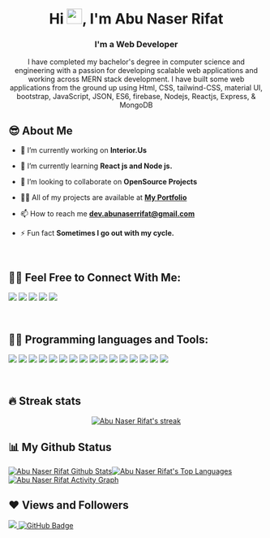 <!-- <p align="center"><a href="https://abunaserrifat.xyz/"><img width="250px" height="250px" src="" height="175px"/></a></p> -->

<h1 align="center">Hi <img src="https://raw.githubusercontent.com/MartinHeinz/MartinHeinz/master/wave.gif" width="30px">, I'm Abu Naser Rifat</h1>
<h3 align="center">I'm a Web Developer</h3>
<p align="center">I have completed my bachelor's degree in computer science and engineering with a passion for developing scalable web applications and working across MERN stack development. I have built some web applications from the ground up using Html, CSS, tailwind-CSS, material UI, bootstrap, JavaScript, JSON, ES6, firebase, Nodejs, Reactjs, Express, & MongoDB</p>

## 😎 About Me

- 🔭 I’m currently working on **Interior.Us**

- 🌱 I’m currently learning **React js and Node js.**

- 👯 I’m looking to collaborate on **OpenSource Projects**

- 👨‍💻 All of my projects are available at **[My Portfolio](https://www.abunaserrifat.xyz)**

- 📫 How to reach me **dev.abunaserrifat@gmail.com**

- ⚡ Fun fact **Sometimes I go out with my cycle.**

<br/>

## 🙋‍♂️ Feel Free to Connect With Me:

[<img src="https://img.shields.io/website?label=WEBISTE&style=for-the-badge&up_color=yellow&up_message=VISIT&url=https%3A%2F%2Fneeraj2002.github.io%2F"/>](https://www.abunaserrifat.xyz)
[<img src="https://img.shields.io/badge/Facebook-1877F2?style=for-the-badge&logo=facebook&logoColor=white" />](https://www.facebook.com/rifat971/)
[<img src="https://img.shields.io/badge/LinkedIn-0077B5?style=for-the-badge&logo=linkedin&logoColor=white" />](https://www.linkedin.com/in/rifat971/)
[<img src="https://img.shields.io/badge/Gmail-D14836?style=for-the-badge&logo=gmail&logoColor=white" />](mailto:dev.abunaserrifat@gmail.com)
[<img src="https://img.shields.io/badge/-Twitter-1DA1F2?style=for-the-badge&logo=twitter&logoColor=white" />](https://twitter.com/RifatNaser)

<br/>

## 👨‍💻 Programming languages and Tools:

<img src="https://img.shields.io/badge/HTML5-E34F26?style=for-the-badge&logo=html5&logoColor=white" /> <img src="https://img.shields.io/badge/CSS3-1572B6?style=for-the-badge&logo=css3&logoColor=white" /> <img src="https://img.shields.io/badge/Bootstrap-563D7C?style=for-the-badge&logo=bootstrap&logoColor=white" /> <img src="https://img.shields.io/badge/Tailwind_CSS-38B2AC?style=for-the-badge&logo=tailwind-css&logoColor=white" /> <img src="https://img.shields.io/badge/JavaScript-323330?style=for-the-badge&logo=javascript&logoColor=F7DF1E" />
<img src="https://img.shields.io/badge/TypeScript-007ACC?style=for-the-badge&logo=typescript&logoColor=white" /> <img src="https://img.shields.io/badge/React-20232A?style=for-the-badge&logo=react&logoColor=61DAFB" /> <img src="https://img.shields.io/badge/Material--UI-0081CB?style=for-the-badge&logo=material-ui&logoColor=white" /> <img src="https://img.shields.io/badge/React_Router-CA4245?style=for-the-badge&logo=react-router&logoColor=white" /> <img src="https://img.shields.io/badge/firebase-ffca28?style=for-the-badge&logo=firebase&logoColor=black" />
<img src="https://img.shields.io/badge/Node.js-339933?style=for-the-badge&logo=nodedotjs&logoColor=white" /> <img src="https://img.shields.io/badge/Express.js-000000?style=for-the-badge&logo=express&logoColor=white" /> <img src="https://img.shields.io/badge/MongoDB-4EA94B?style=for-the-badge&logo=mongodb&logoColor=white" /> <img src="https://img.shields.io/badge/Heroku-430098?style=for-the-badge&logo=heroku&logoColor=white" /> <img src="https://img.shields.io/badge/Visual_Studio_Code-5C2D91?style=for-the-badge&logo=visual%20studio&logoColor=white" /> <img src="https://img.shields.io/badge/Git-F05032?style=for-the-badge&logo=git&logoColor=white" />

<br/>


## 🔥 Streak stats

<p align="center">
<a href="https://github.com/Naser-Rifat/github-readme-streak-stats">
  <img title="🔥 Get streak stats for your profile at git.io/streak-stats" alt="Abu Naser Rifat's streak" src="https://github-readme-streak-stats.herokuapp.com/?user=Naser-Rifat&theme=black-ice&hide_border=true&stroke=0000&background=060A0CD0"/>
</a>
</p>

## 📊 My Github Status

<a href="https://github.com/Naser-Rifat/github-readme-stats"><img alt="Abu Naser Rifat Github Stats" src="https://github-readme-stats.vercel.app/api?username=Naser-Rifat&show_icons=true&count_private=true&theme=react&hide_border=true&bg_color=0D1117" /></a><a href="https://github.com/Naser-Rifat/github-readme-stats"><img alt="Abu Naser Rifat's Top Languages" src="https://github-readme-stats.vercel.app/api/top-langs/?username=Naser-Rifat&langs_count=8&count_private=true&layout=compact&theme=react&hide_border=true&bg_color=0D1117" /></a>
<br/>
<a href="https://github.com/Naser-Rifat/github-readme-activity-graph"><img alt="Abu Naser Rifat Activity Graph" src="https://activity-graph.herokuapp.com/graph?username=Naser-Rifat&bg_color=0D1117&color=5BCDEC&line=5BCDEC&point=FFFFFF&hide_border=true" /></a>

## ❤ Views and Followers

<a href="https://github.com/Naser-Rifat/github-profile-views-counter">
    <img src="https://komarev.com/ghpvc/?username=Naser-Rifat">
</a>
<a href="https://github.com/Naser-Rifat?tab=followers"><img src="https://img.shields.io/github/followers/Naser-Rifat?label=Followers&style=social" alt="GitHub Badge"></a>
